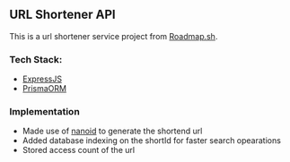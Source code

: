 ## URL Shortener API

This is a url shortener service project from [Roadmap.sh](https://roadmap.sh/projects/url-shortening-service).

### Tech Stack:

- [ExpressJS](https://roadmap.sh/projects/url-shortening-service)
- [PrismaORM](https://www.prisma.io/)

### Implementation

- Made use of [nanoid](https://www.npmjs.com/package/nanoid) to generate the shortend url
- Added database indexing on the shortId for faster search opearations
- Stored access count of the url
